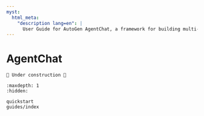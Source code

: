 ```yaml
---
myst:
  html_meta:
    "description lang=en": |
      User Guide for AutoGen AgentChat, a framework for building multi-agent applications with AI agents.
---
```


# AgentChat

```{warning}
🚧 Under construction 🚧
```

```{toctree}
:maxdepth: 1
:hidden:

quickstart
guides/index
```
